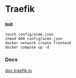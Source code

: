 # Traefik

### Init

```shell
touch config/acme.json
chmod 600 config/acme.json
docker network create frontend
docker compose up -d
```

### Docs

[doc.traefik.io](https://doc.traefik.io/traefik/)
